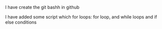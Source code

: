 I have create the git bashh in github

I have added some script which for loops: for loop, and while loops and if else conditions

